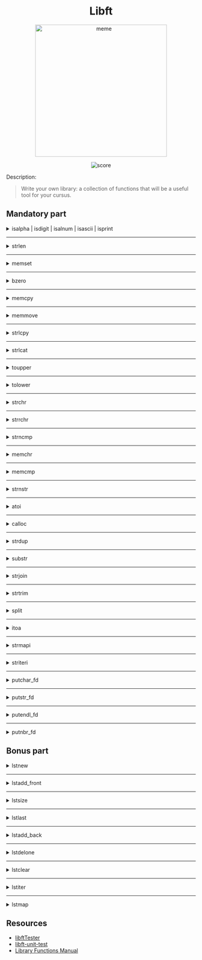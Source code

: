 <div align="center">

<h1>Libft</h1>

<a href="https://imgflip.com/i/7q0hc7"><img src="https://i.imgflip.com/7q0hc7.jpg" width="350px" title="meme"/></a>
  
<a><img src="https://badge42.vercel.app/api/v2/clj4r0l4t004008mgcfxas4fw/project/2833039" title="score"/></a>
  
</div>

<p>Description:</p>

> Write your own library: a collection of functions that will be a useful tool for your cursus.

<h2>Mandatory part</h2>

<details>

<summary>isalpha | isdigit | isalnum | isascii | isprint</summary>

<br>

```C
int	ft_isalpha(int c)
{
	if ((c >= 65 && c <= 90) || (c >= 97 && c <= 122))
		return (1);
	return (0);
}
```
```C
int	ft_isdigit(int c)
{
	if (c >= 48 && c <= 57)
		return (1);
	return (0);
}
```
```C
int	ft_isalnum(int c)
{
	if (ft_isalpha(c) || ft_isdigit(c))
		return (1);
	return (0);
}
```
```C
int	ft_isascii(int c)
{
	if (c >= 0 && c <= 127)
		return (1);
	return (0);
}
```
```C
int	ft_isprint(int c)
{
	if (c >= 32 && c <= 126)
		return (1);
	return (0);
}
```

</details>

---

<details>

<summary>strlen</summary>

<br>

```C
size_t	ft_strlen(const char *s)
{
	size_t	i;

	i = 0;
	while (s[i] != '\0')
		i++;
	return (i);
}
```

</details>

---

<details>

<summary>memset</summary>

<br>

```C
void	*ft_memset(void *s, int c, size_t n)
{
	unsigned char	*area;

	area = (unsigned char *)s;
	while (n != 0)
	{
		area[n - 1] = c;
		n--;
	}
	return (s);
}
```

</details>

---

<details>

<summary>bzero</summary>

<br>

```C
void	ft_bzero(void *s, size_t n)
{
	unsigned char	*area;

	area = s;
	while (n != 0)
	{
		area[n - 1] = '\0';
		n--;
	}
}
```

</details>

---

<details>

<summary>memcpy</summary>

<br>

```C
void	*ft_memcpy(void *dest, const void *src, size_t n)
{
	unsigned char	*copy;
	unsigned char	*original;
	size_t			i;

	if (dest == NULL && src == NULL)
		return (NULL);
	copy = (unsigned char *)dest;
	original = (unsigned char *)src;
	i = 0;
	while (i < n)
	{
		copy[i] = original[i];
		i++;
	}
	return (copy);
}
```

</details>

---

<details>

<summary>memmove</summary>

<br>

```C
void	*ft_memmove(void *dest, const void *src, size_t n)
{
	unsigned char	*copy;
	unsigned char	*original;
	int				i;

	if (dest == NULL && src == NULL)
		return (NULL);
	copy = (unsigned char *)dest;
	original = (unsigned char *)src;
	if (copy < original)
		ft_memcpy(copy, original, n);
	else
	{
		i = n - 1;
		while (i >= 0)
		{
			copy[i] = original[i];
			i--;
		}
	}
	return (copy);
}
```

</details>

---

<details>

<summary>strlcpy</summary>

<br>

```C
size_t	ft_strlcpy(char *dst, const char *src, size_t size)
{
	size_t	i;

	if (size == 0)
		return (ft_strlen(src));
	i = 0;
	while (src[i] != '\0' && i < (size - 1))
	{
		dst[i] = src[i];
		i++;
	}
	if (size > 0)
		dst[i] = '\0';
	return (ft_strlen(src));
}
```

</details>

---

<details>

<summary>strlcat</summary>

<br>

```C
size_t	ft_strlcat(char *dst, const char *src, size_t size)
{
	size_t	i;
	size_t	size_dst;
	size_t	size_src;

	if (dst == NULL && size == 0)
		return (ft_strlen(src));
	size_dst = ft_strlen(dst);
	size_src = ft_strlen(src);
	if (size_dst >= size)
		return (size_src + size);
	i = 0;
	while (src[i] != '\0' && (size_dst + i) < (size - 1))
	{
		dst[size_dst + i] = src[i];
		i++;
	}
	dst[size_dst + i] = '\0';
	return (size_dst + size_src);
}
```

</details>

---

<details>

<summary>toupper</summary>

<br>

```C
int	ft_toupper(int c)
{
	if (c >= 97 && c <= 122)
	{
		c -= 32;
		return (c);
	}
	return (c);
}
```

</details>

---

<details>

<summary>tolower</summary>

<br>

```C
int	ft_tolower(int c)
{
	if (c >= 65 && c <= 90)
	{
		c += 32;
		return (c);
	}
	return (c);
}
```

</details>

---

<details>

<summary>strchr</summary>

<br>

```C
char	*ft_strchr(const char *s, int c)
{
	int	i;

	i = 0;
	while (s[i] != (unsigned char)c)
	{
		if (s[i] == '\0')
			return (NULL);
		i++;
	}
	return ((char *)&s[i]);
}
```

</details>

---

<details>

<summary>strrchr</summary>

<br>

```C
char	*ft_strrchr(const char *s, int c)
{
	int	i;

	i = ft_strlen(s);
	while (s[i] != (unsigned char)c && i >= 0)
	{
		if (i == 0)
			return (NULL);
		i--;
	}
	return ((char *)&s[i]);
}
```

</details>

---

<details>

<summary>strncmp</summary>

<br>

```C
int	ft_strncmp(const char *s1, const char *s2, size_t n)
{
	size_t	i;

	if (n == 0)
		return (0);
	i = 0;
	while (s1[i] != '\0' && i < n - 1 && (s1[i] == s2[i]))
		i++;
	return (((unsigned char *)s1)[i] - ((unsigned char *)s2)[i]);
}
```

</details>

---

<details>

<summary>memchr</summary>

<br>

```C
void	*ft_memchr(const void *s, int c, size_t n)
{
	unsigned char	*memblock;
	size_t			i;

	memblock = (unsigned char *)s;
	i = 0;
	while (i < n)
	{
		if (memblock[i] == (unsigned char)c)
			return (&memblock[i]);
		i++;
	}
	return (NULL);
}
```

</details>

---

<details>

<summary>memcmp</summary>

<br>

```C
int	ft_memcmp(const void *s1, const void *s2, size_t n)
{
	unsigned char	*firstblock;
	unsigned char	*secondblock;
	size_t			i;

	firstblock = (unsigned char *)s1;
	secondblock = (unsigned char *)s2;
	i = 0;
	while (i < n)
	{
		if (firstblock[i] != secondblock[i])
			return (firstblock[i] - secondblock[i]);
		i++;
	}
	return (0);
}
```

</details>

---

<details>

<summary>strnstr</summary>

<br>

```C
char	*ft_strnstr(const char *big, const char *little, size_t len)
{
	size_t			i;
	size_t			j;

	if (big == NULL && len == 0)
		return (NULL);
	else if (little[0] == '\0')
		return ((char *)big);
	i = 0;
	while (big[i] != '\0' && i < len)
	{
		j = 0;
		while (i + j < len && big[i + j] == little[j])
		{
			if (little[j + 1] == '\0')
				return ((char *)&big[i]);
			j++;
		}
		i++;
	}
	return (0);
}
```

</details>

---

<details>

<summary>atoi</summary>

<br>

```C
int	ft_atoi(const char *nptr)
{
	int				i;
	int				minus;
	long			nb;

	i = 0;
	while (nptr[i] && ((nptr[i] >= 9 && nptr[i] <= 13) || nptr[i] == ' '))
		i++;
	minus = 1;
	if (nptr[i] == '-' || nptr[i] == '+')
	{
		if (nptr[i] == '-')
			minus *= -1;
		i++;
	}
	nb = 0;
	while (nptr[i] != '\0' && ft_isdigit(nptr[i]) == 1)
	{
		if (nb * minus > 2147483647)
			return (-1);
		if (nb * minus < -2147483648)
			return (0);
		nb = nb * 10 + (nptr[i] - 48);
		i++;
	}
	return (minus * nb);
}
```

</details>

---

<details>

<summary>calloc</summary>

<br>

```C
void	*ft_calloc(size_t nmemb, size_t size)
{
	void	*memblock;

	if ((int)nmemb < 0 && (int)size < 0)
		return (NULL);
	memblock = malloc(sizeof(char) * (nmemb * size));
	if (memblock == NULL)
		return (NULL);
	ft_bzero(memblock, (nmemb * size));
	return (memblock);
}
```

</details>

---

<details>

<summary>strdup</summary>

<br>

```C
char	*ft_strdup(const char *s)
{
	char	*copy;
	int		i;

	copy = malloc(sizeof(char) * ft_strlen(s) + 1);
	if (copy == NULL)
		return (NULL);
	i = 0;
	while (s[i] != '\0')
	{
		copy[i] = s[i];
		i++;
	}
	copy[i] = '\0';
	return (copy);
}
```

</details>

---

<details>

<summary>substr</summary>

<br>

```C
char	*ft_substr(char const *s, unsigned int start, size_t len)
{
	char	*new_s;
	size_t	i;

	if (s == NULL)
		return (NULL);
	else if (start >= ft_strlen(s) || len == 0)
		return (ft_strdup(""));
	i = 0;
	while (s[start + i] != '\0' && i < len)
		i++;
	new_s = malloc(sizeof(char) * (i + 1));
	if (new_s == NULL)
		return (NULL);
	i = 0;
	while (i < len && s[start] != '\0')
	{
		new_s[i] = s[start];
		i++;
		start++;
	}
	new_s[i] = '\0';
	return (new_s);
}
```

</details>

---

<details>

<summary>strjoin</summary>

<br>

```C
char	*ft_strjoin(char const *s1, char const *s2)
{
	char	*new_s;
	int		i;
	int		j;

	if (s1 == NULL || s2 == NULL)
		return (NULL);
	new_s = malloc(sizeof(char) * (ft_strlen(s1) + ft_strlen(s2) + 1));
	if (new_s == NULL)
		return (NULL);
	i = 0;
	while (s1[i] != '\0')
	{
		new_s[i] = s1[i];
		i++;
	}
	j = 0;
	while (s2[j] != '\0')
	{
		new_s[i] = s2[j];
		i++;
		j++;
	}
	new_s[i] = '\0';
	return (new_s);
}
```

</details>

---

<details>

<summary>strtrim</summary>

<br>

```C
static int	ft_checkchar(char const c, char const *set)
{
	int	i;

	if (set == NULL)
		return (0);
	i = 0;
	while (set[i] != '\0')
	{
		if (set[i] == c)
			return (1);
		i++;
	}
	return (0);
}

char	*ft_strtrim(char const *s1, char const *set)
{
	char			*new_s;
	unsigned int	start;
	unsigned int	end;
	size_t			len;

	if (s1 == NULL)
		return (NULL);
	else if (s1[0] == '\0' || set[0] == '\0')
		return (ft_strdup(s1));
	start = 0;
	while (s1[start] != '\0' && ft_checkchar(s1[start], set) == 1)
		start++;
	end = ft_strlen(s1) - 1;
	while (end >= start && ft_checkchar(s1[end], set) == 1)
		end--;
	len = end - start;
	new_s = ft_substr(s1, start, len + 1);
	return (new_s);
}
```

</details>

---

<details>

<summary>split</summary>

<br>

```C
static int	ft_definewordlen(char const *s, char c)
{
	int	i;

	i = 0;
	while (s[i] != '\0' && s[i] != c)
		i++;
	return (i);
}

static int	ft_definewordcount(char const *s, char c)
{
	int	i;
	int	wordcount;

	i = 0;
	wordcount = 0;
	while (s[i] != '\0')
	{
		if ((s[i] == c && s[i + 1] != c && s[i + 1] != '\0') \
		|| (s[0] != c && i == 0))
			wordcount++;
		i++;
	}
	return (wordcount);
}

static void	ft_mfree(char **new_s, int position)
{
	int	i;

	i = 0;
	while (i <= position)
	{
		free(new_s[i]);
		new_s[i] = NULL;
		i++;
	}
}

char	**ft_split(char const *s, char c)
{
	char	**new_s;
	int		i;
	int		j;

	if (s == NULL)
		return (NULL);
	new_s = malloc(sizeof(char *) * (ft_definewordcount(s, c) + 1));
	if (new_s == NULL)
		return (NULL);
	i = 0;
	j = 0;
	while (s[i] != '\0')
	{
		if ((i == 0 && s[i] != c) || (i != 0 && s[i - 1] == c && s[i] != c))
		{
			new_s[j] = ft_substr(s, i, ft_definewordlen(&s[i], c));
			if (new_s[j] == NULL)
				ft_mfree(new_s, j);
			j++;
		}
		i++;
	}
	new_s[j] = NULL;
	return (new_s);
}
```

</details>

---

<details>

<summary>itoa</summary>

<br>

```C
static int	ft_definesize(long n)
{
	int	size;

	size = 0;
	if (n <= 0)
	{
		size++;
		n *= -1;
	}
	while (n > 0)
	{
		n /= 10;
		size++;
	}
	return (size);
}

char	*ft_itoa(int n)
{
	long	nb;
	int		size;
	char	*string;

	nb = (long)n;
	size = ft_definesize(nb);
	string = malloc(sizeof(char) * (size + 1));
	if (string == NULL)
		return (NULL);
	string[size] = '\0';
	if (nb < 0)
	{
		string[0] = '-';
		nb *= -1;
	}
	if (nb == 0)
		string[0] = '0';
	while (nb > 0)
	{
		string[size - 1] = (nb % 10) + 48;
		nb /= 10;
		size--;
	}
	return (string);
}
```

</details>

---

<details>

<summary>strmapi</summary>

<br>

```C
char	*ft_strmapi(char const *s, char (*f)(unsigned int, char))
{
	char	*new_s;
	int		i;

	if (s == NULL)
		return (NULL);
	new_s = malloc(sizeof(char) * ft_strlen(s) + 1);
	if (new_s == NULL)
		return (NULL);
	i = 0;
	while (s[i] != '\0')
	{
		new_s[i] = f(i, s[i]);
		i++;
	}
	new_s[i] = '\0';
	return (new_s);
}
```

</details>

---

<details>

<summary>striteri</summary>

<br>

```C
void	ft_striteri(char *s, void (*f)(unsigned int, char*))
{
	int	i;

	if (s == NULL)
		return ;
	i = 0;
	while (s[i] != '\0')
	{
		f(i, &s[i]);
		i++;
	}
}
```

</details>

---

<details>

<summary>putchar_fd</summary>

<br>

```C
void	ft_putchar_fd(char c, int fd)
{
	write(fd, &c, 1);
}
```

</details>

---

<details>

<summary>putstr_fd</summary>

<br>

```C
void	ft_putstr_fd(char *s, int fd)
{
	int	i;

	if (s == NULL)
		return ;
	i = 0;
	while (s[i] != '\0')
	{
		ft_putchar_fd(s[i], fd);
		i++;
	}
}
```

</details>

---

<details>

<summary>putendl_fd</summary>

<br>

```C
void	ft_putendl_fd(char *s, int fd)
{
	ft_putstr_fd(s, fd);
	ft_putchar_fd('\n', fd);
}
```

</details>

---

<details>

<summary>putnbr_fd</summary>

<br>

```C
void	ft_putnbr_fd(int n, int fd)
{
	if (n == -2147483648)
	{
		ft_putstr_fd("-2147483648", fd);
		return ;
	}
	if (n < 0)
	{
		ft_putchar_fd('-', fd);
		n *= -1;
	}
	if (n >= 10)
	{
		ft_putnbr_fd(n / 10, fd);
		ft_putnbr_fd(n % 10, fd);
	}
	if (n < 10)
		ft_putchar_fd(n + '0', fd);
}
```

</details>

<h2>Bonus part</h2>

<details>

<summary>lstnew</summary>

<br>

```C
t_list	*ft_lstnew(void *content)
{
	t_list	*new;

	new = malloc(sizeof(t_list));
	if (new == NULL)
		return (NULL);
	new->content = content;
	new->next = NULL;
	return (new);
}
```

</details>

---

<details>

<summary>lstadd_front</summary>

<br>

```C
void	ft_lstadd_front(t_list **lst, t_list *new)
{
	if (lst == NULL || new == NULL)
		return ;
	new->next = *lst;
	*lst = new;
}
```

</details>

---

<details>

<summary>lstsize</summary>

<br>

```C
int	ft_lstsize(t_list *lst)
{
	int	i;

	if (lst == NULL)
		return (0);
	i = 0;
	while (lst != NULL)
	{
		i++;
		lst = lst->next;
	}
	return (i);
}
```

</details>

---

<details>

<summary>lstlast</summary>

<br>

```C
t_list	*ft_lstlast(t_list *lst)
{
	if (lst == NULL)
		return (NULL);
	while (lst->next != NULL)
		lst = lst->next;
	return (lst);
}
```

</details>

---

<details>

<summary>lstadd_back</summary>

<br>

```C
void	ft_lstadd_back(t_list **lst, t_list *new)
{
	t_list	*tmp;

	if (lst == NULL || new == NULL)
		return ;
	if (*lst == NULL)
		*lst = new;
	else
	{
		tmp = ft_lstlast(*lst);
		tmp->next = new;
	}
}
```

</details>

---

<details>

<summary>lstdelone</summary>

<br>

```C
void	ft_lstdelone(t_list *lst, void (*del)(void *))
{
	if (lst == NULL || del == NULL)
		return ;
	(*del)(lst->content);
	free(lst);
}
```

</details>

---

<details>

<summary>lstclear</summary>

<br>

```C
void	ft_lstclear(t_list **lst, void (*del)(void *))
{
	t_list	*tmp;

	if (lst == NULL || del == NULL)
		return ;
	while (*lst != NULL)
	{
		tmp = *lst;
		*lst = (*lst)->next;
		ft_lstdelone(tmp, del);
	}
}
```

</details>

---

<details>

<summary>lstiter</summary>

<br>

```C
void	ft_lstiter(t_list *lst, void (*f)(void *))
{
	if (lst == NULL || f == NULL)
		return ;
	while (lst != NULL)
	{
		f(lst->content);
		lst = lst->next;
	}
}
```

</details>

---

<details>

<summary>lstmap</summary>

<br>

```C
t_list	*ft_lstmap(t_list *lst, void *(*f)(void *), void (*del)(void *))
{
	t_list	*head;
	t_list	*new_node;

	if (lst == NULL || f == NULL || del == NULL)
		return (NULL);
	head = NULL;
	while (lst != NULL)
	{
		new_node = ft_lstnew(f(lst->content));
		if (new_node == NULL)
		{
			ft_lstclear(&head, del);
			return (NULL);
		}
		ft_lstadd_back(&head, new_node);
		lst = lst->next;
	}
	return (head);
}
```

</details>

<h2>Resources</h2>

- [libftTester](https://github.com/Tripouille/libftTester)
- [libft-unit-test](https://github.com/alelievr/libft-unit-test)
- [Library Functions Manual](https://man7.org/linux/man-pages/man3/)
